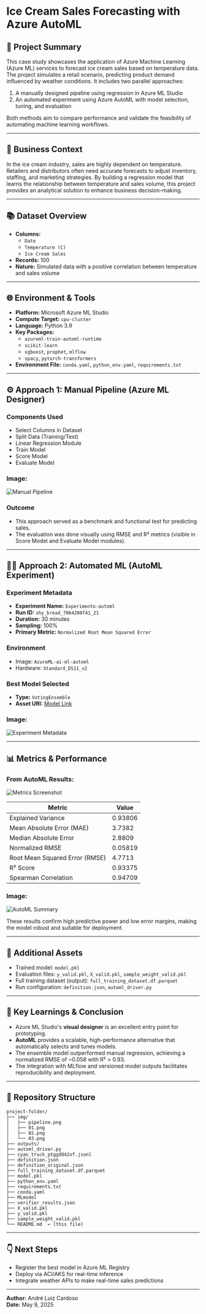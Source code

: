 # Ice Cream Sales Forecasting with Azure AutoML

## 📅 Project Summary
This case study showcases the application of Azure Machine Learning (Azure ML) services to forecast ice cream sales based on temperature data. The project simulates a retail scenario, predicting product demand influenced by weather conditions. It includes two parallel approaches:

1. A manually designed pipeline using regression in Azure ML Studio
2. An automated experiment using Azure AutoML with model selection, tuning, and evaluation

Both methods aim to compare performance and validate the feasibility of automating machine learning workflows.

---

## 🔄 Business Context
In the ice cream industry, sales are highly dependent on temperature. Retailers and distributors often need accurate forecasts to adjust inventory, staffing, and marketing strategies. By building a regression model that learns the relationship between temperature and sales volume, this project provides an analytical solution to enhance business decision-making.

---

## 📚 Dataset Overview
- **Columns:**
  - `Date`
  - `Temperature (C)`
  - `Ice Cream Sales`
- **Records:** 100
- **Nature:** Simulated data with a positive correlation between temperature and sales volume

---

## 🌐 Environment & Tools
- **Platform:** Microsoft Azure ML Studio
- **Compute Target:** `cpu-cluster`
- **Language:** Python 3.9
- **Key Packages:**
  - `azureml-train-automl-runtime`
  - `scikit-learn`
  - `xgboost`, `prophet`, `mlflow`
  - `spacy`, `pytorch-transformers`
- **Environment File:** `conda.yaml`, `python_env.yaml`, `requirements.txt`

---

## ⚙️ Approach 1: Manual Pipeline (Azure ML Designer)

### Components Used
- Select Columns in Dataset
- Split Data (Training/Test)
- Linear Regression Module
- Train Model
- Score Model
- Evaluate Model

### Image:
![Manual Pipeline](img/pipeline.png)

### Outcome
- This approach served as a benchmark and functional test for predicting sales.
- The evaluation was done visually using RMSE and R² metrics (visible in Score Model and Evaluate Model modules).

---

## 🧑‍💻 Approach 2: Automated ML (AutoML Experiment)

### Experiment Metadata
- **Experiment Name:** `Experimento-automl`
- **Run ID:** `shy_bread_7064208f41_21`
- **Duration:** 30 minutes
- **Sampling:** 100%
- **Primary Metric:** `Normalized Root Mean Squared Error`

### Environment
- Image: `AzureML-ai-ml-automl`
- Hardware: `Standard_DS11_v2`

### Best Model Selected
- **Type:** `VotingEnsemble`
- **Asset URI:** [Model Link](https://ml.azure.com)

### Image:
![Experiment Metadata](img/01.png)

---

## 📊 Metrics & Performance

### From AutoML Results:
![Metrics Screenshot](img/03.png)

| Metric                              | Value    |
|-------------------------------------|----------|
| Explained Variance                  | 0.93806  |
| Mean Absolute Error (MAE)           | 3.7382   |
| Median Absolute Error               | 2.8809   |
| Normalized RMSE                     | 0.05819  |
| Root Mean Squared Error (RMSE)      | 4.7713   |
| R² Score                            | 0.93375  |
| Spearman Correlation                | 0.94709  |

### Image:
![AutoML Summary](img/02.png)

These results confirm high predictive power and low error margins, making the model robust and suitable for deployment.

---

## 🧳 Additional Assets
- Trained model: `model.pkl`
- Evaluation files: `y_valid.pkl`, `X_valid.pkl`, `sample_weight_valid.pkl`
- Full training dataset (output): `full_training_dataset.df.parquet`
- Run configuration: `definition.json`, `automl_driver.py`

---

## 🔬 Key Learnings & Conclusion
- Azure ML Studio's **visual designer** is an excellent entry point for prototyping.
- **AutoML** provides a scalable, high-performance alternative that automatically selects and tunes models.
- The ensemble model outperformed manual regression, achieving a normalized RMSE of ~0.058 with R² > 0.93.
- The integration with MLflow and versioned model outputs facilitates reproducibility and deployment.

---

## 📁 Repository Structure
```
project-folder/
├── img/
│   ├── pipeline.png
│   ├── 01.png
│   ├── 02.png
│   └── 03.png
├── outputs/
├── automl_driver.py
├── cyan_truck_ptggd842xf.jsonl
├── definition.json
├── definition_original.json
├── full_training_dataset.df.parquet
├── model.pkl
├── python_env.yaml
├── requirements.txt
├── conda.yaml
├── MLmodel
├── verifier_results.json
├── X_valid.pkl
├── y_valid.pkl
├── sample_weight_valid.pkl
└── README.md  ← (this file)
```

---

## 👇 Next Steps
- Register the best model in Azure ML Registry
- Deploy via ACI/AKS for real-time inference
- Integrate weather APIs to make real-time sales predictions

---

**Author:** André Luiz Cardoso  
**Date:** May 9, 2025
